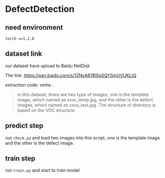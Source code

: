 # DefectDetection
## need environment
`
torch ==1.2.0
`

## dataset link
our dataset have upload to Baidu NetDisk

The link: https://pan.baidu.com/s/1ZNxA81lRXqSQYSmUVUKLtQ 

extraction code: vmhe .
> in this dataset, there are two type of images, one is the template image, which named as xxxx_temp.jpg, and the other is the defect images, which named as xxxx_test.jpg. The structure of directory is based on the VOC structure.

## predict step
run `check.py` and load two images into this script, one is the template image and the other is the defect image. 

## train step
run `train.py` and start to train model

